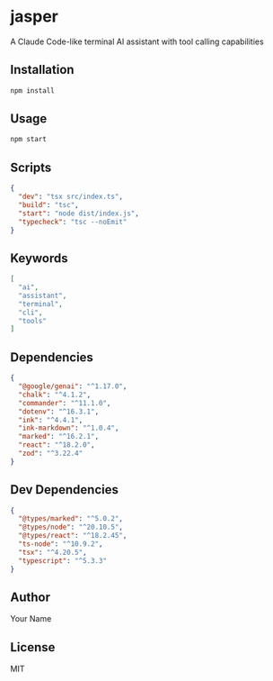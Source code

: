# jasper

A Claude Code-like terminal AI assistant with tool calling capabilities

## Installation

```bash
npm install
```

## Usage

```bash
npm start
```

## Scripts

```json
{
  "dev": "tsx src/index.ts",
  "build": "tsc",
  "start": "node dist/index.js",
  "typecheck": "tsc --noEmit"
}
```

## Keywords

```json
[
  "ai",
  "assistant",
  "terminal",
  "cli",
  "tools"
]
```

## Dependencies

```json
{
  "@google/genai": "^1.17.0",
  "chalk": "^4.1.2",
  "commander": "^11.1.0",
  "dotenv": "^16.3.1",
  "ink": "^4.4.1",
  "ink-markdown": "^1.0.4",
  "marked": "^16.2.1",
  "react": "^18.2.0",
  "zod": "^3.22.4"
}
```

## Dev Dependencies

```json
{
  "@types/marked": "^5.0.2",
  "@types/node": "^20.10.5",
  "@types/react": "^18.2.45",
  "ts-node": "^10.9.2",
  "tsx": "^4.20.5",
  "typescript": "^5.3.3"
}
```

## Author

Your Name

## License

MIT
